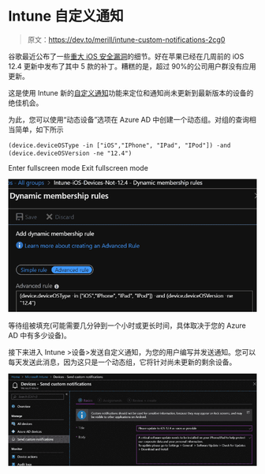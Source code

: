 # Intune 自定义通知

> 原文：<https://dev.to/merill/intune-custom-notifications-2cg0>

谷歌最近公布了一些[重大 iOS 安全漏洞](https://www.theverge.com/2019/7/30/20746827/apple-ios-security-flaw-imessage-google-project-zero)的细节。好在苹果已经在几周前的 iOS 12.4 更新中发布了其中 5 款的补丁。糟糕的是，超过 90%的公司用户群没有应用更新。

这是使用 Intune 新的[自定义通知](https://docs.microsoft.com/en-us/intune/custom-notifications)功能来定位和通知尚未更新到最新版本的设备的绝佳机会。

为此，您可以使用“动态设备”选项在 Azure AD 中创建一个动态组。对组的查询相当简单，如下所示

```
(device.deviceOSType -in ["iOS","IPhone", "IPad", "IPod"]) -and (device.deviceOSVersion -ne "12.4") 
```

Enter fullscreen mode Exit fullscreen mode

[![Dynamic membership rule](img/a29b8c91dfed4daa51b88bc44c9d862f.png)](https://res.cloudinary.com/practicaldev/image/fetch/s--kDaA5oib--/c_limit%2Cf_auto%2Cfl_progressive%2Cq_auto%2Cw_880/https://merill.net/assets/2019-08-06_22h04_08.png)

等待组被填充(可能需要几分钟到一个小时或更长时间，具体取决于您的 Azure AD 中有多少设备)。

接下来进入 Intune >设备>发送自定义通知，为您的用户编写并发送通知。您可以每天发送此消息，因为这只是一个动态组，它将针对尚未更新的剩余设备。

[![Intune custom notifications](img/d0361f5af47d437be7eeff7bc070846f.png)](https://res.cloudinary.com/practicaldev/image/fetch/s--EDV6CNsK--/c_limit%2Cf_auto%2Cfl_progressive%2Cq_auto%2Cw_880/https://merill.net/assets/2019-08-06_22h09_49.png)